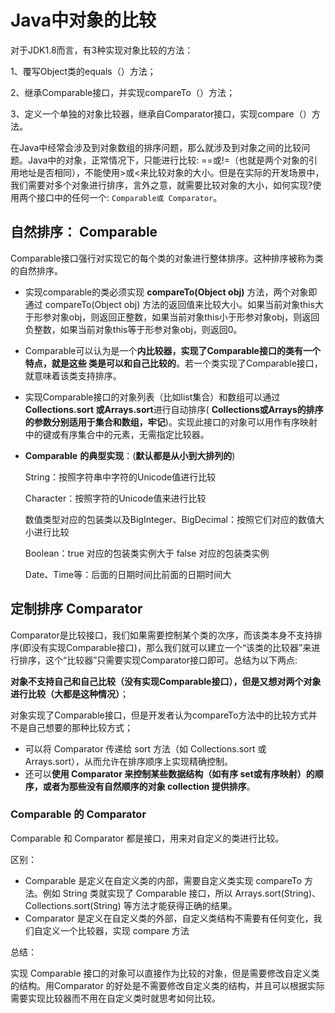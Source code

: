 # Java中对象的比较

对于JDK1.8而言，有3种实现对象比较的方法：

1、覆写Object类的equals（）方法；

2、继承Comparable接口，并实现compareTo（）方法；

3、定义一个单独的对象比较器，继承自Comparator接口，实现compare（）方法。

在Java中经常会涉及到对象数组的排序问题，那么就涉及到对象之间的比较问题。Java中的对象，正常情况下，只能进行比较: ==或!=（也就是两个对象的引用地址是否相同），不能使用>或<来比较对象的大小。但是在实际的开发场景中，我们需要对多个对象进行排序，言外之意，就需要比较对象的大小，如何实现?使用两个接口中的任何一个: `Comparable或 Comparator`。

## 自然排序： Comparable

Comparable接口强行对实现它的每个类的对象进行整体排序。这种排序被称为类的自然排序。

- 实现comparable的类必须实现 **compareTo(Object obj)** 方法，两个对象即通过 compareTo(Object obj) 方法的返回值来比较大小。如果当前对象this大于形参对象obj，则返回正整数，如果当前对象this小于形参对象obj，则返回负整数，如果当前对象this等于形参对象obj，则返回0。
- Comparable可以认为是一个**内比较器，实现了Comparable接口的类有一个特点，就是这些 类是可以和自己比较的**。若一个类实现了Comparable接口，就意味着该类支持排序。
- 实现Comparable接口的对象列表（比如list集合）和数组可以通过 **Collections.sort 或Arrays.sort**进行自动排序( **Collections或Arrays的排序的参数分别适用于集合和数组，牢记**)。实现此接口的对象可以用作有序映射中的键或有序集合中的元素，无需指定比较器。

- **Comparable** **的典型实现**：(**默认都是从小到大排列的**)

  String：按照字符串中字符的Unicode值进行比较

  Character：按照字符的Unicode值来进行比较

  数值类型对应的包装类以及BigInteger、BigDecimal：按照它们对应的数值大小进行比较

  Boolean：true 对应的包装类实例大于 false 对应的包装类实例

  Date、Time等：后面的日期时间比前面的日期时间大

## 定制排序 Comparator

Comparator是比较接口，我们如果需要控制某个类的次序，而该类本身不支持排序(即没有实现Comparable接口)，那么我们就可以建立一个“该类的比较器”来进行排序，这个“比较器”只需要实现Comparator接口即可。总结为以下两点:

**对象不支持自己和自己比较（没有实现Comparable接口），但是又想对两个对象进行比较（大都是这种情况）**；

对象实现了Comparable接口，但是开发者认为compareTo方法中的比较方式并不是自己想要的那种比较方式；

- 可以将 Comparator 传递给 sort 方法（如 Collections.sort 或 Arrays.sort），从而允许在排序顺序上实现精确控制。
- 还可以**使用 Comparator 来控制某些数据结构（如有序 set或有序映射）的顺序，或者为那些没有自然顺序的对象 collection 提供排序**。

### Comparable 的 Comparator

Comparable 和 Comparator 都是接口，用来对自定义的类进行比较。

区别：

- Comparable 是定义在自定义类的内部，需要自定义类实现 compareTo 方法。例如 String 类就实现了 Comparable 接口，所以 Arrays.sort(String)、Collections.sort(String) 等方法才能获得正确的结果。
- Comparator 是定义在自定义类的外部，自定义类结构不需要有任何变化，我们自定义一个比较器，实现 compare 方法

总结：

实现 Comparable 接口的对象可以直接作为比较的对象，但是需要修改自定义类的结构。用Comparator 的好处是不需要修改自定义类的结构，并且可以根据实际需要实现比较器而不用在自定义类时就思考如何比较。

